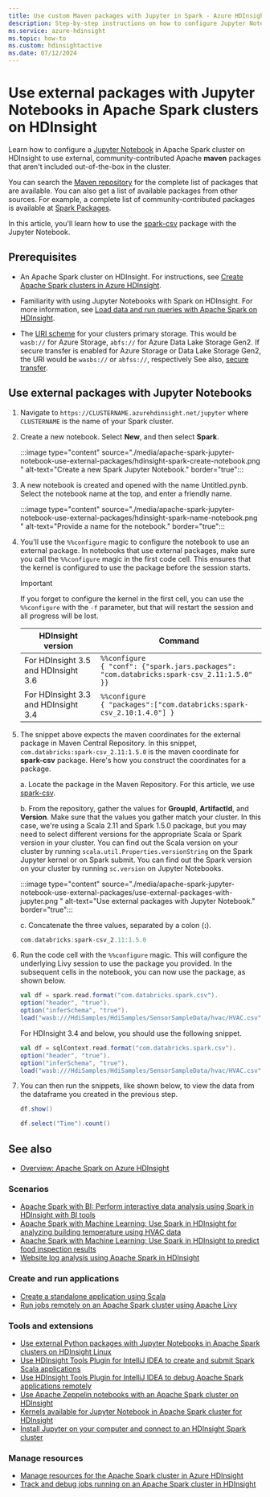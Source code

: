 ```yaml
---
title: Use custom Maven packages with Jupyter in Spark - Azure HDInsight
description: Step-by-step instructions on how to configure Jupyter Notebooks available with HDInsight Spark clusters to use custom Maven packages.
ms.service: azure-hdinsight
ms.topic: how-to
ms.custom: hdinsightactive
ms.date: 07/12/2024
---
```


# Use external packages with Jupyter Notebooks in Apache Spark clusters on HDInsight

Learn how to configure a [Jupyter Notebook](https://jupyter.org/) in Apache Spark cluster on HDInsight to use external, community-contributed Apache **maven** packages that aren't included out-of-the-box in the cluster.

You can search the [Maven repository](https://search.maven.org/) for the complete list of packages that are available. You can also get a list of available packages from other sources. For example, a complete list of community-contributed packages is available at [Spark Packages](https://spark-packages.org/).

In this article, you'll learn how to use the [spark-csv](https://search.maven.org/#artifactdetails%7Ccom.databricks%7Cspark-csv_2.10%7C1.4.0%7Cjar) package with the Jupyter Notebook.

## Prerequisites

* An Apache Spark cluster on HDInsight. For instructions, see [Create Apache Spark clusters in Azure HDInsight](apache-spark-jupyter-spark-sql.md).

* Familiarity with using Jupyter Notebooks with Spark on HDInsight. For more information, see [Load data and run queries with Apache Spark on HDInsight](./apache-spark-load-data-run-query.md).

* The [URI scheme](../hdinsight-hadoop-linux-information.md#URI-and-scheme) for your clusters primary storage. This would be `wasb://` for Azure Storage, `abfs://` for Azure Data Lake Storage Gen2. If secure transfer is enabled for Azure Storage or Data Lake Storage Gen2, the URI would be `wasbs://` or `abfss://`, respectively  See also, [secure transfer](../../storage/common/storage-require-secure-transfer.md).

## Use external packages with Jupyter Notebooks

1. Navigate to `https://CLUSTERNAME.azurehdinsight.net/jupyter` where `CLUSTERNAME` is the name of your Spark cluster.

1. Create a new notebook. Select **New**, and then select **Spark**.

    :::image type="content" source="./media/apache-spark-jupyter-notebook-use-external-packages/hdinsight-spark-create-notebook.png " alt-text="Create a new Spark Jupyter Notebook." border="true":::

1. A new notebook is created and opened with the name Untitled.pynb. Select the notebook name at the top, and enter a friendly name.

    :::image type="content" source="./media/apache-spark-jupyter-notebook-use-external-packages/hdinsight-spark-name-notebook.png " alt-text="Provide a name for the notebook." border="true":::

1. You'll use the `%%configure` magic to configure the notebook to use an external package. In notebooks that use external packages, make sure you call the `%%configure` magic in the first code cell. This ensures that the kernel is configured to use the package before the session starts.

	>[!IMPORTANT]  
	>If you forget to configure the kernel in the first cell, you can use the `%%configure` with the `-f` parameter, but that will restart the session and all progress will be lost.

	| HDInsight version | Command |
	|-------------------|---------|
    | For HDInsight 3.5 and HDInsight 3.6 | `%%configure`<br>`{ "conf": {"spark.jars.packages": "com.databricks:spark-csv_2.11:1.5.0" }}`|
	|For HDInsight 3.3 and HDInsight 3.4 | `%%configure` <br>`{ "packages":["com.databricks:spark-csv_2.10:1.4.0"] }`|

1. The snippet above expects the maven coordinates for the external package in Maven Central Repository. In this snippet, `com.databricks:spark-csv_2.11:1.5.0` is the maven coordinate for **spark-csv** package. Here's how you construct the coordinates for a package.

    a. Locate the package in the Maven Repository. For this article, we use [spark-csv](https://mvnrepository.com/artifact/com.databricks/spark-csv).

    b. From the repository, gather the values for **GroupId**, **ArtifactId**, and **Version**. Make sure that the values you gather match your cluster. In this case, we're using a Scala 2.11 and Spark 1.5.0 package, but you may need to select different versions for the appropriate Scala or Spark version in your cluster. You can find out the Scala version on your cluster by running `scala.util.Properties.versionString` on the Spark Jupyter kernel or on Spark submit. You can find out the Spark version on your cluster by running `sc.version` on Jupyter Notebooks.

    :::image type="content" source="./media/apache-spark-jupyter-notebook-use-external-packages/use-external-packages-with-jupyter.png " alt-text="Use external packages with Jupyter Notebook." border="true":::

    c. Concatenate the three values, separated by a colon (**:**).

    ```scala
    com.databricks:spark-csv_2.11:1.5.0
    ```

1. Run the code cell with the `%%configure` magic. This will configure the underlying Livy session to use the package you provided. In the subsequent cells in the notebook, you can now use the package, as shown below.

    ```scala
    val df = spark.read.format("com.databricks.spark.csv").
    option("header", "true").
    option("inferSchema", "true").
    load("wasb:///HdiSamples/HdiSamples/SensorSampleData/hvac/HVAC.csv")
    ```

    For HDInsight 3.4 and below, you should use the following snippet.

    ```scala
    val df = sqlContext.read.format("com.databricks.spark.csv").
    option("header", "true").
    option("inferSchema", "true").
    load("wasb:///HdiSamples/HdiSamples/SensorSampleData/hvac/HVAC.csv")
    ```

1. You can then run the snippets, like shown below, to view the data from the dataframe you created in the previous step.

    ```scala
    df.show()
   
    df.select("Time").count()
    ```

## <a name="seealso"></a>See also

* [Overview: Apache Spark on Azure HDInsight](apache-spark-overview.md)

### Scenarios

* [Apache Spark with BI: Perform interactive data analysis using Spark in HDInsight with BI tools](apache-spark-use-bi-tools.md)
* [Apache Spark with Machine Learning: Use Spark in HDInsight for analyzing building temperature using HVAC data](apache-spark-ipython-notebook-machine-learning.md)
* [Apache Spark with Machine Learning: Use Spark in HDInsight to predict food inspection results](apache-spark-machine-learning-mllib-ipython.md)
* [Website log analysis using Apache Spark in HDInsight](apache-spark-custom-library-website-log-analysis.md)

### Create and run applications

* [Create a standalone application using Scala](apache-spark-create-standalone-application.md)
* [Run jobs remotely on an Apache Spark cluster using Apache Livy](apache-spark-livy-rest-interface.md)

### Tools and extensions

* [Use external Python packages with Jupyter Notebooks in Apache Spark clusters on HDInsight Linux](apache-spark-python-package-installation.md)
* [Use HDInsight Tools Plugin for IntelliJ IDEA to create and submit Spark Scala applications](apache-spark-intellij-tool-plugin.md)
* [Use HDInsight Tools Plugin for IntelliJ IDEA to debug Apache Spark applications remotely](apache-spark-intellij-tool-plugin-debug-jobs-remotely.md)
* [Use Apache Zeppelin notebooks with an Apache Spark cluster on HDInsight](apache-spark-zeppelin-notebook.md)
* [Kernels available for Jupyter Notebook in Apache Spark cluster for HDInsight](apache-spark-jupyter-notebook-kernels.md)
* [Install Jupyter on your computer and connect to an HDInsight Spark cluster](apache-spark-jupyter-notebook-install-locally.md)

### Manage resources

* [Manage resources for the Apache Spark cluster in Azure HDInsight](apache-spark-resource-manager.md)
* [Track and debug jobs running on an Apache Spark cluster in HDInsight](apache-spark-job-debugging.md)
